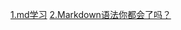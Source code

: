 [1.md学习](https://github.com/xugaoyi/Markdown#%E4%B8%80markdown)
[2.Markdown语法你都会了吗？](https://www.helloworld.net/p/9056110607)
